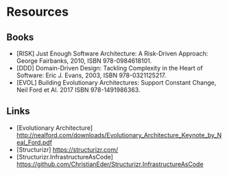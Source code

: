 # Resources

## Books

* [RISK] Just Enough Software Architecture: A Risk-Driven Approach: George Fairbanks, 2010, ISBN 978-0984618101.
* [DDD] Domain-Driven Design: Tackling Complexity in the Heart of Software: Eric J. Evans, 2003, ISBN 978-0321125217.
* [EVOL] Building Evolutionary Architectures: Support Constant Change, Neil Ford et Al. 2017 ISBN 978-1491986363.

## Links

* [Evolutionary Architecture] http://nealford.com/downloads/Evolutionary_Architecture_Keynote_by_Neal_Ford.pdf
* [Structurizr] https://structurizr.com/ ​
* [Structurizr.InfrastructureAsCode] https://github.com/ChristianEder/Structurizr.InfrastructureAsCode ​
